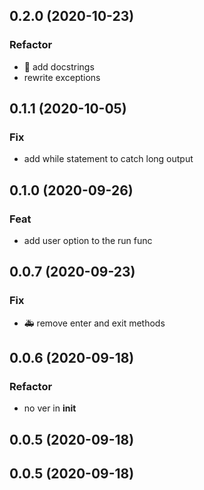 ## 0.2.0 (2020-10-23)

### Refactor

- :memo: add docstrings
- rewrite exceptions

## 0.1.1 (2020-10-05)

### Fix

- add while statement to catch long output

## 0.1.0 (2020-09-26)

### Feat

- add user option to the run func

## 0.0.7 (2020-09-23)

### Fix

- :ambulance: remove enter and exit methods

## 0.0.6 (2020-09-18)

### Refactor

- no ver in __init__

## 0.0.5 (2020-09-18)

## 0.0.5 (2020-09-18)
